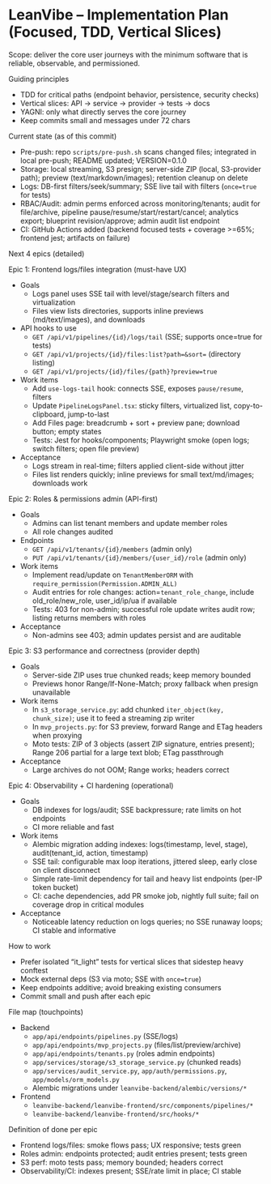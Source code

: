 # LeanVibe – Implementation Plan (Focused, TDD, Vertical Slices)

Scope: deliver the core user journeys with the minimum software that is reliable, observable, and permissioned.

Guiding principles
- TDD for critical paths (endpoint behavior, persistence, security checks)
- Vertical slices: API → service → provider → tests → docs
- YAGNI: only what directly serves the core journey
- Keep commits small and messages under 72 chars

Current state (as of this commit)
- Pre-push: repo `scripts/pre-push.sh` scans changed files; integrated in local pre-push; README updated; VERSION=0.1.0
- Storage: local streaming, S3 presign; server-side ZIP (local, S3-provider path); preview (text/markdown/images); retention cleanup on delete
- Logs: DB-first filters/seek/summary; SSE live tail with filters (`once=true` for tests)
- RBAC/Audit: admin perms enforced across monitoring/tenants; audit for file/archive, pipeline pause/resume/start/restart/cancel; analytics export; blueprint revision/approve; admin audit list endpoint
- CI: GitHub Actions added (backend focused tests + coverage >=65%; frontend jest; artifacts on failure)

Next 4 epics (detailed)

Epic 1: Frontend logs/files integration (must-have UX)
- Goals
  - Logs panel uses SSE tail with level/stage/search filters and virtualization
  - Files view lists directories, supports inline previews (md/text/images), and downloads
- API hooks to use
  - `GET /api/v1/pipelines/{id}/logs/tail` (SSE; supports once=true for tests)
  - `GET /api/v1/projects/{id}/files:list?path=&sort=` (directory listing)
  - `GET /api/v1/projects/{id}/files/{path}?preview=true`
- Work items
  - Add `use-logs-tail` hook: connects SSE, exposes `pause/resume`, filters
  - Update `PipelineLogsPanel.tsx`: sticky filters, virtualized list, copy-to-clipboard, jump-to-last
  - Add Files page: breadcrumb + sort + preview pane; download button; empty states
  - Tests: Jest for hooks/components; Playwright smoke (open logs; switch filters; open file preview)
- Acceptance
  - Logs stream in real-time; filters applied client-side without jitter
  - Files list renders quickly; inline previews for small text/md/images; downloads work

Epic 2: Roles & permissions admin (API-first)
- Goals
  - Admins can list tenant members and update member roles
  - All role changes audited
- Endpoints
  - `GET /api/v1/tenants/{id}/members` (admin only)
  - `PUT /api/v1/tenants/{id}/members/{user_id}/role` (admin only)
- Work items
  - Implement read/update on `TenantMemberORM` with `require_permission(Permission.ADMIN_ALL)`
  - Audit entries for role changes: action=`tenant_role_change`, include old_role/new_role, user_id/ip/ua if available
  - Tests: 403 for non-admin; successful role update writes audit row; listing returns members with roles
- Acceptance
  - Non-admins see 403; admin updates persist and are auditable

Epic 3: S3 performance and correctness (provider depth)
- Goals
  - Server-side ZIP uses true chunked reads; keep memory bounded
  - Previews honor Range/If-None-Match; proxy fallback when presign unavailable
- Work items
  - In `s3_storage_service.py`: add chunked `iter_object(key, chunk_size)`; use it to feed a streaming zip writer
  - In `mvp_projects.py`: for S3 preview, forward Range and ETag headers when proxying
  - Moto tests: ZIP of 3 objects (assert ZIP signature, entries present); Range 206 partial for a large text blob; ETag passthrough
- Acceptance
  - Large archives do not OOM; Range works; headers correct

Epic 4: Observability + CI hardening (operational)
- Goals
  - DB indexes for logs/audit; SSE backpressure; rate limits on hot endpoints
  - CI more reliable and fast
- Work items
  - Alembic migration adding indexes: logs(timestamp, level, stage), audit(tenant_id, action, timestamp)
  - SSE tail: configurable max loop iterations, jittered sleep, early close on client disconnect
  - Simple rate-limit dependency for tail and heavy list endpoints (per-IP token bucket)
  - CI: cache dependencies, add PR smoke job, nightly full suite; fail on coverage drop in critical modules
- Acceptance
  - Noticeable latency reduction on logs queries; no SSE runaway loops; CI stable and informative

How to work
- Prefer isolated “it_light” tests for vertical slices that sidestep heavy conftest
- Mock external deps (S3 via moto; SSE with `once=true`)
- Keep endpoints additive; avoid breaking existing consumers
- Commit small and push after each epic

File map (touchpoints)
- Backend
  - `app/api/endpoints/pipelines.py` (SSE/logs)
  - `app/api/endpoints/mvp_projects.py` (files/list/preview/archive)
  - `app/api/endpoints/tenants.py` (roles admin endpoints)
  - `app/services/storage/s3_storage_service.py` (chunked reads)
  - `app/services/audit_service.py`, `app/auth/permissions.py`, `app/models/orm_models.py`
  - Alembic migrations under `leanvibe-backend/alembic/versions/*`
- Frontend
  - `leanvibe-backend/leanvibe-frontend/src/components/pipelines/*`
  - `leanvibe-backend/leanvibe-frontend/src/hooks/*`

Definition of done per epic
- Frontend logs/files: smoke flows pass; UX responsive; tests green
- Roles admin: endpoints protected; audit entries present; tests green
- S3 perf: moto tests pass; memory bounded; headers correct
- Observability/CI: indexes present; SSE/rate limit in place; CI stable

